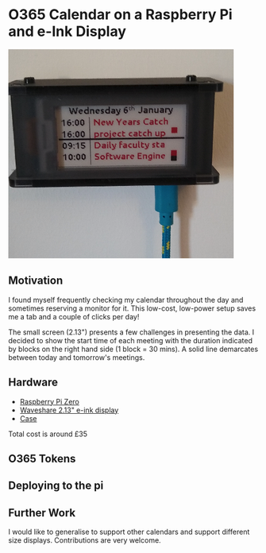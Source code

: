 # O365 Calendar on a Raspberry Pi and e-Ink Display

![A picture of the setup](O365CalendarPi.png)

## Motivation
I found myself frequently checking my calendar throughout the day and sometimes reserving a monitor for it. This low-cost, low-power setup saves me a tab and a couple of clicks per day!

The small screen (2.13") presents a few challenges in presenting the data. I decided to show the start time of each meeting with the duration indicated by blocks on the right hand side (1 block = 30 mins). A solid line demarcates between today and tomorrow's meetings.

## Hardware

* [Raspberry Pi Zero](https://thepihut.com/products/raspberry-pi-zero-w)
* [Waveshare 2.13" e-ink display](https://thepihut.com/products/three-colour-2-13-eink-display-phat-red-black-white)
* [Case](https://thepihut.com/products/pi-zero-case-for-waveshare-2-13-eink-display)

Total cost is around £35

## O365 Tokens

## Deploying to the pi

## Further Work

I would like to generalise to support other calendars and support different size displays. Contributions are very welcome.